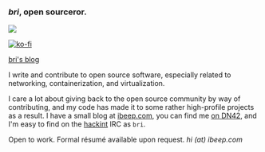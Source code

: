 ### _bri_, open sourceror.
<picture>
  <source
    srcset="https://github-readme-stats.vercel.app/api?username=b-&show_icons=true&theme=github_dark_dimmed"
    media="(prefers-color-scheme: dark)"
  />
  <source
    srcset="https://github-readme-stats.vercel.app/api?username=b-&show_icons=true"
    media="(prefers-color-scheme: light), (prefers-color-scheme: no-preference)"
  />
  <img src="https://github-readme-stats.vercel.app/api?username=b-&show_icons=true" />
</picture>

[![ko-fi](https://ko-fi.com/img/githubbutton_sm.svg)](https://ko-fi.com/I2I4RC09H)

[bri's blog](https://ibeep.com)

I write and contribute to open source software, especially related to networking, containerization, and virtualization.

I care a lot about giving back to the open source community by way of contributing, and my code has made it to some rather high-profile projects as a result. I have a small blog at [ibeep.com](https://ibeep.com), you can find me [on DN42](https://wiki.dn42.us/perchnet), and I'm easy to find on the [hackint](https://hackint.org/) IRC as `bri`.

Open to work. Formal résumé available upon request. _hi (at) ibeep.com_
